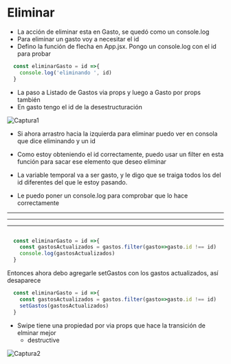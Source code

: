 # Eliminar

- La acción de eliminar esta en Gasto, se quedó como un console.log
- Para eliminar un gasto voy a necesitar el id
- Defino la función de flecha en App.jsx. Pongo un console.log con el id para probar
~~~js
  const eliminarGasto = id =>{
    console.log('eliminando ', id)
  }
~~~ 

- La paso a Listado de Gastos via props y luego a Gasto por props también
- En gasto tengo el id de la desestructuración

![Captura1](./Captura1.png)

- Si ahora arrastro hacia la izquierda para eliminar puedo ver en consola que dice eliminando y un id
- Como estoy obteniendo el id correctamente, puedo usar un filter en esta función para sacar ese elemento que deseo eliminar

- La variable temporal va a ser gasto, y le digo que se traiga todos los del id diferentes del que le estoy pasando.
- Le puedo poner un console.log para comprobar que lo hace correctamente
----
----
---
~~~js

  const eliminarGasto = id =>{
    const gastosActualizados = gastos.filter(gasto=>gasto.id !== id)
    console.log(gastosActualizados)
  }

~~~

Entonces ahora debo agregarle setGastos con los gastos actualizados,
así desaparece

~~~js
  const eliminarGasto = id =>{
    const gastosActualizados = gastos.filter(gasto=>gasto.id !== id)
    setGastos(gastosActualizados)
  }
~~~

- Swipe tiene una propiedad por via props que hace la transición de elminar mejor
    - destructive

![Captura2](./Captura2.png)